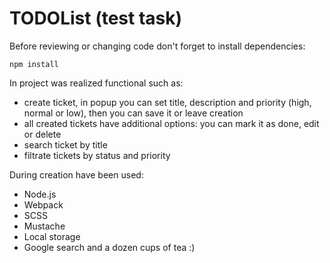 # TODOList (test task)
<p>Before reviewing or changing code don't forget to install dependencies:</p>
<p><code>npm install</code></p>
<p>In project was realized functional such as:
  <ul>
    <li>create ticket, in popup you can set title, description and priority (high, normal or low), then you can save it or leave creation</li>
    <li>all created tickets have additional options: you can mark it as done, edit or delete</li>
    <li>search ticket by title</li>
    <li>filtrate tickets by status and priority</li>
  </ul>
</p>
<p>During creation have been used:
  <ul>
    <li>Node.js</li>
    <li>Webpack</li>
    <li>SCSS</li>
    <li>Mustache</li>
    <li>Local storage</li>
    <li>Google search and a dozen cups of tea :)</li>
  </ul>
</p>
